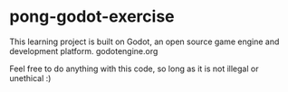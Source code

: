 # pong-godot-exercise
This learning project is built on Godot, an open source game engine and development platform. godotengine.org

Feel free to do anything with this code, so long as it is not illegal or unethical :)
